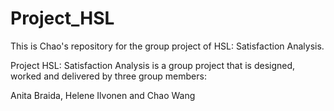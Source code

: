 # Project_HSL

This is Chao's repository for the group project of HSL: Satisfaction Analysis.

Project HSL: Satisfaction Analysis is a group project that is designed, worked and delivered by three group members:

Anita Braida, Helene Ilvonen and Chao Wang
